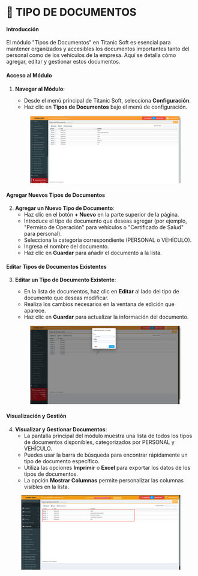 # 📑 TIPO DE DOCUMENTOS

#### Introducción

El módulo "Tipos de Documentos" en Titanic Soft es esencial para mantener organizados y accesibles los documentos importantes tanto del personal como de los vehículos de la empresa. Aquí se detalla cómo agregar, editar y gestionar estos documentos.

#### Acceso al Módulo

1.  **Navegar al Módulo**:

    * Desde el menú principal de Titanic Soft, selecciona **Configuración**.
    * Haz clic en **Tipos de Documentos** bajo el menú de configuración.

    <figure><img src="../../../.gitbook/assets/image (292).png" alt=""><figcaption></figcaption></figure>

#### Agregar Nuevos Tipos de Documentos

2. **Agregar un Nuevo Tipo de Documento**:
   * Haz clic en el botón **+ Nuevo** en la parte superior de la página.
   * Introduce el tipo de documento que deseas agregar (por ejemplo, "Permiso de Operación" para vehículos o "Certificado de Salud" para personal).
   * Selecciona la categoría correspondiente (PERSONAL o VEHÍCULO).
   * Ingresa el nombre del documento.
   * Haz clic en **Guardar** para añadir el documento a la lista.

#### Editar Tipos de Documentos Existentes

3.  **Editar un Tipo de Documento Existente**:

    * En la lista de documentos, haz clic en **Editar** al lado del tipo de documento que deseas modificar.
    * Realiza los cambios necesarios en la ventana de edición que aparece.
    * Haz clic en **Guardar** para actualizar la información del documento.

    <figure><img src="../../../.gitbook/assets/image (293).png" alt=""><figcaption></figcaption></figure>

#### Visualización y Gestión

4. **Visualizar y Gestionar Documentos**:
   * La pantalla principal del módulo muestra una lista de todos los tipos de documentos disponibles, categorizados por PERSONAL y VEHÍCULO.
   * Puedes usar la barra de búsqueda para encontrar rápidamente un tipo de documento específico.
   * Utiliza las opciones **Imprimir** o **Excel** para exportar los datos de los tipos de documentos.
   * La opción **Mostrar Columnas** permite personalizar las columnas visibles en la lista.

<figure><img src="../../../.gitbook/assets/image (233).png" alt=""><figcaption></figcaption></figure>
